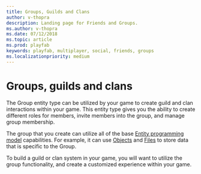 ```yaml
---
title: Groups, Guilds and Clans
author: v-thopra
description: Landing page for Friends and Groups.
ms.author: v-thopra
ms.date: 07/12/2018
ms.topic: article
ms.prod: playfab
keywords: playfab, multiplayer, social, friends, groups
ms.localizationpriority: medium
---
```


# Groups, guilds and clans

The Group entity type can be utilized by your game to create guild and clan interactions within your game. This entity type gives you the ability to create different roles for members, invite members into the group, and manage group membership.

The group that you create can utilize all of the base [Entity programming model](../../data/entities/index.md) capabilities. For example, it can use [Objects](../../data/entities/entity-objects.md) and [Files](../../data/entities/entity-files.md) to store data that is specific to the Group.

To build a guild or clan system in your game, you will want to utilize the group functionality, and create a customized experience within your game.
